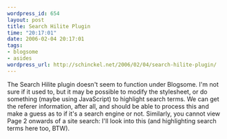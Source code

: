 ```yaml
--- 
wordpress_id: 654
layout: post
title: Search Hilite Plugin
time: "20:17:01"
date: 2006-02-04 20:17:01
tags: 
- blogsome
- asides
wordpress_url: http://schinckel.net/2006/02/04/search-hilite-plugin/
---
```

The Search Hilite plugin doesn't seem to function under Blogsome. I'm not sure if it used to, but it may be possible to modify the stylesheet, or do something (maybe using JavaScript) to highlight search terms. We can get the referer information, after all, and should be able to process this and make a guess as to if it's a search engine or not. Similarly, you cannot view Page 2 onwards of a site search: I'll look into this (and highlighting search terms here too, BTW). 
